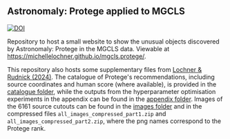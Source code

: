 ## Astronomaly: Protege applied to MGCLS
[![DOI](https://zenodo.org/badge/883601077.svg)](https://doi.org/10.5281/zenodo.14440674)

Repository to host a small website to show the unusual objects discovered by Astronomaly: Protege in the MGCLS data. Viewable at https://michellelochner.github.io/mgcls.protege/.

This repository also hosts some supplementary files from [Lochner & Rudnick (2024)](https://arxiv.org/abs/2411.04188). The catalogue of Protege's recommendations, including source coordinates and human score (where available), is provided in the [catalogue folder](catalogue/README.md), while the outputs from the hyperparameter optimisation experiments in the appendix can be found in the [appendix folder](appendix/README.md). Images of the 6161 source cutouts can be found in the [images folder](images) and in the compressed files `all_images_compressed_part1.zip` and `all_images_compressed_part2.zip`, where the png names correspond to the Protege rank. 
